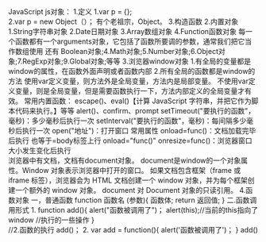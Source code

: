 JavaScript
js对象：
   1.定义
        1.var p = {};   
        2.var p = new Object（）；  有个老祖宗，Object。
        3.构造函数
   2.内置对象
        1.String字符串对象
        2.Date日期对象
        3.Array数组对象
        4.Function函数对象
            每一个函数都有一个arguments对象，它包括了函数所要调的参数，通常我们把它当作数组使用
        还有 Boolean对象;4.Math对象;5.Number对象;6.Object对象;7.RegExp对象;9.Global对象;等等
   3.浏览器window对象
        1.有全局的变量都是window的属性，在函数外面声明或者函数内部
        2.所有全局的函数都是window的方法
            使用var定义变量，则方法外是全局变量，方法内是局部变量。
            不使用var定义变量，则是全局变量，但是需要函数执行一下，方法内部定义的全局变量才有效。
        常用内置函数：
            escape()、eval()【计算 JavaScript 字符串，并把它作为脚本代码来执行。】等等
            alert()、confirm、prompt
            setTimeout("要执行的函数"，毫秒)：多少毫秒后执行一次
            setInterval("要执行的函数"，毫秒)：每间隔多少毫秒后执行一次
            open("地址")：打开窗口
        常用属性
            onload=func()：文档加载完毕后执行   也等于=body标签上行 onload="func()"
            onresize=func()：浏览器窗口大小发生变化后执行  
        浏览器中有文档，文档有document对象。
        document是window的一个对象属性。Window 对象表示浏览器中打开的窗口。
        如果文档包含框架（frame 或 iframe 标签），浏览器会为 HTML 文档创建一个 window 对象，并为每个框架创建一个额外的 window 对象。
        document   对 Document 对象的只读引用。
   4.函数对象
        一，普通函数
            function 函数名 (参数){ 函数体;
                return 返回值;
            }
        二.函数调用形式
            1.
                function add(){
                  alert("函数被调用了")；
                  alert(this);//当前的this指向了window
                //执行的一些操作
                }   
                //2.函数的执行
                add()；
            2.
                var add = function(){
                    alert('函数被调用了')；
                }
                add()
                
        
   
   
